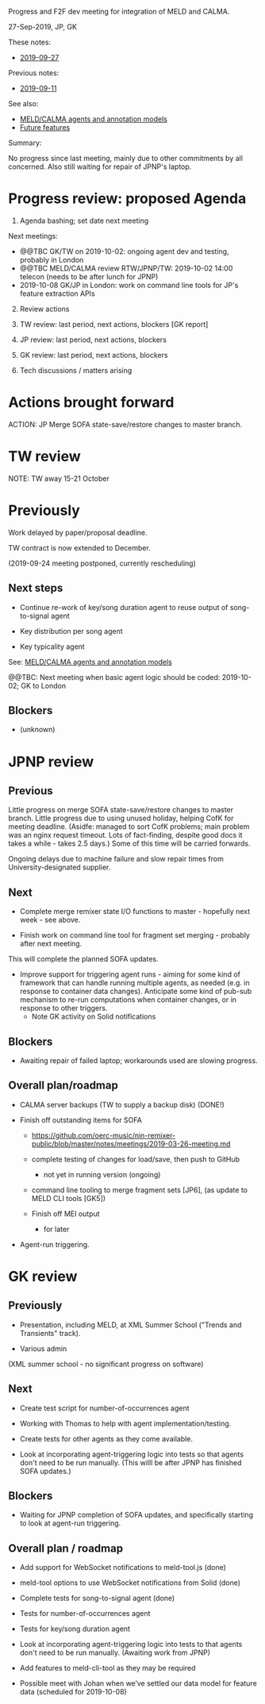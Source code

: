 Progress and F2F dev meeting for integration of MELD and CALMA.

27-Sep-2019, JP, GK

These notes:
- [2019-09-27](https://github.com/oerc-music/meld-calma/blob/master/notes/planning/20190927-meeting.md)  

Previous notes:
- [2019-09-11](https://github.com/oerc-music/meld-calma/blob/master/notes/planning/20190911-meeting.md)  

See also:

- [MELD/CALMA agents and annotation models](https://github.com/oerc-music/meld-calma/blob/master/notes/meld-calma-agents-and-annotation-models.md)
- [Future features](https://github.com/oerc-music/meld-calma/blob/master/notes/future-features.md)

Summary:

No progress since last meeting, mainly due to other commitments by all concerned.  Also still waiting for repair of JPNP's laptop.


# Progress review: proposed Agenda

1. Agenda bashing; set date next meeting

Next meetings: 
- @@TBC GK/TW on 2019-10-02: ongoing agent dev and testing, probably in London
- @@TBC MELD/CALMA review RTW/JPNP/TW: 2019-10-02 14:00 telecon (needs to be after lunch for JPNP)
- 2019-10-08 GK/JP in London: work on command line tools for JP's feature extraction APIs

2. Review actions

3. TW review: last period, next actions, blockers [GK report]

4. JP review: last period, next actions, blockers

5. GK review: last period, next actions, blockers

6. Tech discussions / matters arising


# Actions brought forward

ACTION: JP Merge SOFA state-save/restore changes to master branch.


# TW review

NOTE: TW away 15-21 October

# Previously

Work delayed by paper/proposal deadline.

TW contract is now extended to December.

(2019-09-24 meeting postponed, currently rescheduling)

## Next steps

- Continue re-work of key/song duration agent to reuse output of song-to-signal agent

- Key distribution per song agent

- Key typicality agent

See: [MELD/CALMA agents and annotation models](https://github.com/oerc-music/meld-calma/blob/master/notes/meld-calma-agents-and-annotation-models.md)

@@TBC: Next meeting when basic agent logic should be coded: 2019-10-02; GK to London 


## Blockers

- (unknown)


# JPNP review

## Previous

Little progress on merge SOFA state-save/restore changes to master branch.  Little progress due to using unused holiday, helping CofK for meeting deadline.  (Asidfe:  managed to sort CofK problems;  main problem was an nginx request timeout.  Lots of fact-finding, despite good docs it takes a while - takes 2.5 days.)  Some of this time will be carried forwards.

Ongoing delays due to machine failure and slow repair times from University-designated supplier.

## Next

- Complete merge remixer state I/O functions to master - hopefully next week - see above.

- Finish work on command line tool for fragment set merging - probably after next meeting.

This will complete the planned SOFA updates.

- Improve support for triggering agent runs - aiming for some kind of framework that can handle running multiple agents, as needed (e.g. in response to container data changes).  Anticipate some kind of pub-sub mechanism to re-run computations when container changes, or in response to other triggers.
    - Note GK activity on Solid notifications

## Blockers

- Awaiting repair of failed laptop; workarounds used are slowing progress.


## Overall plan/roadmap

- CALMA server backups (TW to supply a backup disk) (DONE!)

- Finish off outstanding items for SOFA 
    - https://github.com/oerc-music/nin-remixer-public/blob/master/notes/meetings/2019-03-26-meeting.md

    - complete testing of changes for load/save, then push to GitHub
        - not yet in running version (ongoing)

    - command line tooling to merge fragment sets [JP6], (as update to MELD CLI tools [GK5])

    - Finish off MEI output
        - for later

- Agent-run triggering.


# GK review

## Previously

- Presentation, including MELD, at XML Summer School ("Trends and Transients" track).

- Various admin

(XML summer school - no significant progress on software)

## Next

- Create test script for number-of-occurrences agent

- Working with Thomas to help with agent implementation/testing.

- Create tests for other agents as they come available.

- Look at incorporating agent-triggering logic into tests so that agents don't need to be run manually.  (This willl be after JPNP has finished SOFA updates.)

## Blockers

- Waiting for JPNP completion of SOFA updates, and specifically starting to look at agent-run triggering.

## Overall plan / roadmap

- Add support for WebSocket notifications to meld-tool.js (done)

- meld-tool options to use WebSocket notifications from Solid (done)

- Complete tests for song-to-signal agent (done)

- Tests for number-of-occurrences agent

- Tests for key/song duration agent

- Look at incorporating agent-triggering logic into tests to that agents don't need to be run manually.  (Awaiting work from JPNP)

- Add features to meld-cli-tool as they may be required

- Possible meet with Johan when we’ve settled our data model for feature data (scheduled for 2019-10-08)

